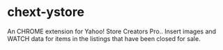 # chext-ystore
An CHROME extension for Yahoo! Store Creators Pro.. Insert images and WATCH data for items in the listings that have been closed for sale.
